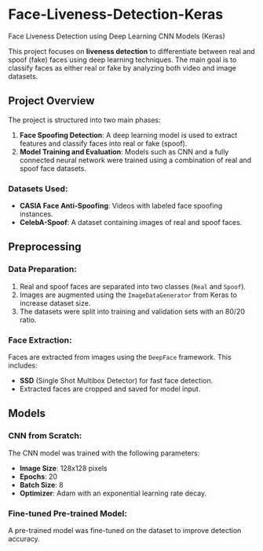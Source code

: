 # Face-Liveness-Detection-Keras
Face Liveness Detection using Deep Learning CNN Models (Keras)

This project focuses on **liveness detection** to differentiate between real and spoof (fake) faces using deep learning techniques. The main goal is to classify faces as either real or fake by analyzing both video and image datasets.

## Project Overview

The project is structured into two main phases:
1. **Face Spoofing Detection**: A deep learning model is used to extract features and classify faces into real or fake (spoof).
2. **Model Training and Evaluation**: Models such as CNN and a fully connected neural network were trained using a combination of real and spoof face datasets.

### Datasets Used:
- **CASIA Face Anti-Spoofing**: Videos with labeled face spoofing instances.
- **CelebA-Spoof**: A dataset containing images of real and spoof faces.

## Preprocessing

### Data Preparation:
1. Real and spoof faces are separated into two classes (`Real` and `Spoof`).
2. Images are augmented using the `ImageDataGenerator` from Keras to increase dataset size.
3. The datasets were split into training and validation sets with an 80/20 ratio.

### Face Extraction:
Faces are extracted from images using the `DeepFace` framework. This includes:
- **SSD** (Single Shot Multibox Detector) for fast face detection.
- Extracted faces are cropped and saved for model input.

## Models

### CNN from Scratch:
The CNN model was trained with the following parameters:
- **Image Size**: 128x128 pixels
- **Epochs**: 20
- **Batch Size**: 8
- **Optimizer**: Adam with an exponential learning rate decay.

### Fine-tuned Pre-trained Model:
A pre-trained model was fine-tuned on the dataset to improve detection accuracy.

